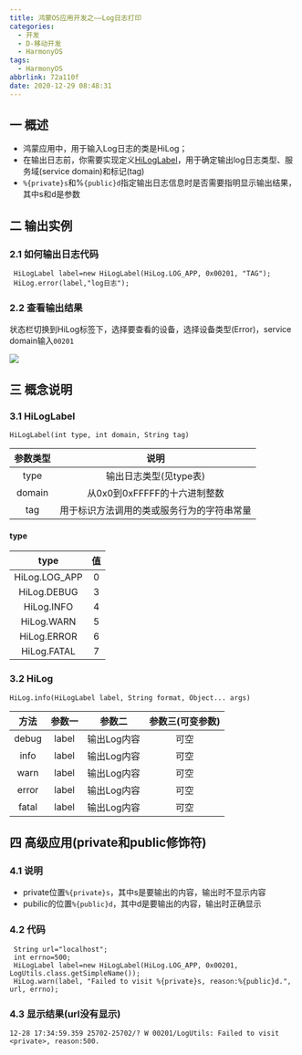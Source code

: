 ```yaml
---
title: 鸿蒙OS应用开发之——Log日志打印
categories:
  - 开发
  - D-移动开发
  - HarmonyOS
tags:
  - HarmonyOS
abbrlink: 72a110f
date: 2020-12-29 08:48:31
---
```

## 一 概述

* 鸿蒙应用中，用于输入Log日志的类是HiLog；
* 在输出日志前，你需要实现定义[HiLogLabel](https://developer.harmonyos.com/cn/docs/documentation/doc-references/hiloglabel-0000001054838842)，用于确定输出log日志类型、服务域(service domain)和标记(tag)
* `%{private}s`和%`{public}d`指定输出日志信息时是否需要指明显示输出结果，其中s和d是参数

<!--more-->

## 二 输出实例

### 2.1 如何输出日志代码

```
 HiLogLabel label=new HiLogLabel(HiLog.LOG_APP, 0x00201, "TAG");
 HiLog.error(label,"log日志");
```

### 2.2 查看输出结果

状态栏切换到HiLog标签下，选择要查看的设备，选择设备类型(Error)，service domain输入`00201`

![][1]

## 三 概念说明

### 3.1 HiLogLabel

```
HiLogLabel(int type, int domain, String tag)
```

| 参数类型 |                    说明                    |
| :------: | :----------------------------------------: |
|   type   |           输出日志类型(见type表)           |
|  domain  |        从0x0到0xFFFFF的十六进制整数        |
|   tag    | 用于标识方法调用的类或服务行为的字符串常量 |

#### type

|     type      |  值  |
| :-----------: | :--: |
| HiLog.LOG_APP |  0   |
|  HiLog.DEBUG  |  3   |
|  HiLog.INFO   |  4   |
|  HiLog.WARN   |  5   |
|  HiLog.ERROR  |  6   |
|  HiLog.FATAL  |  7   |

### 3.2 HiLog

```
HiLog.info(HiLogLabel label, String format, Object... args)
```

| 方法  | 参数一 |   参数二    | 参数三(可变参数) |
| :---: | :----: | :---------: | :--------------: |
| debug | label  | 输出Log内容 |       可空       |
| info  | label  | 输出Log内容 |       可空       |
| warn  | label  | 输出Log内容 |       可空       |
| error | label  | 输出Log内容 |       可空       |
| fatal | label  | 输出Log内容 |       可空       |

## 四 高级应用(private和public修饰符)

### 4.1 说明

* private位置`%{private}s`，其中s是要输出的内容，输出时不显示内容
* pubilic的位置`%{public}d`，其中d是要输出的内容，输出时正确显示

### 4.2 代码

```
 String url="localhost";
 int errno=500;
 HiLogLabel label=new HiLogLabel(HiLog.LOG_APP, 0x00201, LogUtils.class.getSimpleName());
 HiLog.warn(label, "Failed to visit %{private}s, reason:%{public}d.", url, errno);
```

### 4.3 显示结果(url没有显示)

```
12-28 17:34:59.359 25702-25702/? W 00201/LogUtils: Failed to visit <private>, reason:500.
```



[1]:https://cdn.staticaly.com/gh/PGzxc/CDN/master/blog-hmos/hmos-log-info-sample.png